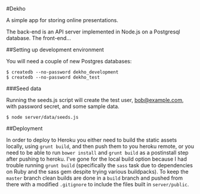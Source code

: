 #Dekho

A simple app for storing online presentations.

The back-end is an API server implemented in Node.js on a Postgresql
database. The front-end...


##Setting up development environment

You will need a couple of new Postgres databases:

    $ createdb --no-password dekho_development
    $ createdb --no-password dekho_test

###Seed data

Running the seeds.js script will create the test user, bob@example.com,
with password secret, and some sample data.

    $ node server/data/seeds.js

##Deployment

In order to deploy to Heroku you either need to build the static assets
locally, using `grunt build`, and then push them to you heroku remote,
or you need to be able to run `bower install` and `grunt build` as a
postinstall step after pushing to heroku. I've gone for the local build
option because I had trouble running `grunt build` (specifically the
`sass` task due to dependencies on Ruby and the sass gem despite trying
various buildpacks). To keep the `master` branch clean builds are done in
a `build` branch and pushed from there with a modified `.gitignore` to
include the files built in `server/public`.
